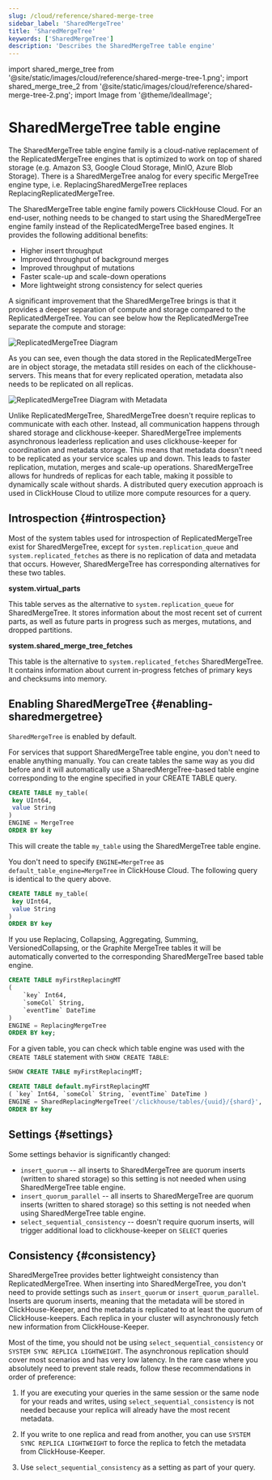 ```yaml
---
slug: /cloud/reference/shared-merge-tree
sidebar_label: 'SharedMergeTree'
title: 'SharedMergeTree'
keywords: ['SharedMergeTree']
description: 'Describes the SharedMergeTree table engine'
---
```


import shared_merge_tree from '@site/static/images/cloud/reference/shared-merge-tree-1.png';
import shared_merge_tree_2 from '@site/static/images/cloud/reference/shared-merge-tree-2.png';
import Image from '@theme/IdealImage';

# SharedMergeTree table engine

The SharedMergeTree table engine family is a cloud-native replacement of the ReplicatedMergeTree engines that is optimized to work on top of shared storage (e.g. Amazon S3, Google Cloud Storage, MinIO, Azure Blob Storage). There is a SharedMergeTree analog for every specific MergeTree engine type, i.e. ReplacingSharedMergeTree replaces ReplacingReplicatedMergeTree.

The SharedMergeTree table engine family powers ClickHouse Cloud. For an end-user, nothing needs to be changed to start using the SharedMergeTree engine family instead of the ReplicatedMergeTree based engines. It provides the following additional benefits:

- Higher insert throughput
- Improved throughput of background merges
- Improved throughput of mutations
- Faster scale-up and scale-down operations
- More lightweight strong consistency for select queries

A significant improvement that the SharedMergeTree brings is that it provides a deeper separation of compute and storage compared to the ReplicatedMergeTree. You can see below how the ReplicatedMergeTree separate the compute and storage:

<Image img={shared_merge_tree} alt="ReplicatedMergeTree Diagram" size="md"  />

As you can see, even though the data stored in the ReplicatedMergeTree are in object storage, the metadata still resides on each of the clickhouse-servers. This means that for every replicated operation, metadata also needs to be replicated on all replicas.

<Image img={shared_merge_tree_2} alt="ReplicatedMergeTree Diagram with Metadata" size="md"  />

Unlike ReplicatedMergeTree, SharedMergeTree doesn't require replicas to communicate with each other. Instead, all communication happens through shared storage and clickhouse-keeper. SharedMergeTree implements asynchronous leaderless replication and uses clickhouse-keeper for coordination and metadata storage. This means that metadata doesn't need to be replicated as your service scales up and down. This leads to faster replication, mutation, merges and scale-up operations. SharedMergeTree allows for hundreds of replicas for each table, making it possible to dynamically scale without shards. A distributed query execution approach is used in ClickHouse Cloud to utilize more compute resources for a query.

## Introspection {#introspection}

Most of the system tables used for introspection of ReplicatedMergeTree exist for SharedMergeTree, except for `system.replication_queue` and `system.replicated_fetches` as there is no replication of data and metadata that occurs. However, SharedMergeTree has corresponding alternatives for these two tables.

**system.virtual_parts**

This table serves as the alternative to `system.replication_queue` for SharedMergeTree. It stores information about the most recent set of current parts, as well as future parts in progress such as merges, mutations, and dropped partitions.

**system.shared_merge_tree_fetches**

This table is the alternative to `system.replicated_fetches` SharedMergeTree. It contains information about current in-progress fetches of primary keys and checksums into memory.

## Enabling SharedMergeTree {#enabling-sharedmergetree}

`SharedMergeTree` is enabled by default.

For services that support SharedMergeTree table engine, you don't need to enable anything manually. You can create tables the same way as you did before and it will automatically use a SharedMergeTree-based table engine corresponding to the engine specified in your CREATE TABLE query.

```sql
CREATE TABLE my_table(
 key UInt64,
 value String
)
ENGINE = MergeTree
ORDER BY key
```

This will create the table `my_table` using the SharedMergeTree table engine.

You don't need to specify `ENGINE=MergeTree` as `default_table_engine=MergeTree` in ClickHouse Cloud. The following query is identical to the query above.

```sql
CREATE TABLE my_table(
 key UInt64,
 value String
)
ORDER BY key
```

If you use Replacing, Collapsing, Aggregating, Summing, VersionedCollapsing, or the Graphite MergeTree tables it will be automatically converted to the corresponding SharedMergeTree based table engine.

```sql
CREATE TABLE myFirstReplacingMT
(
    `key` Int64,
    `someCol` String,
    `eventTime` DateTime
)
ENGINE = ReplacingMergeTree
ORDER BY key;
```

For a given table, you can check which table engine was used with the `CREATE TABLE` statement with `SHOW CREATE TABLE`:
``` sql
SHOW CREATE TABLE myFirstReplacingMT;
```

```sql
CREATE TABLE default.myFirstReplacingMT
( `key` Int64, `someCol` String, `eventTime` DateTime )
ENGINE = SharedReplacingMergeTree('/clickhouse/tables/{uuid}/{shard}', '{replica}')
ORDER BY key
```

## Settings {#settings}

Some settings behavior is significantly changed:

- `insert_quorum` -- all inserts to SharedMergeTree are quorum inserts (written to shared storage) so this setting is not needed when using SharedMergeTree table engine.
- `insert_quorum_parallel` -- all inserts to SharedMergeTree are quorum inserts (written to shared storage) so this setting is not needed when using SharedMergeTree table engine.
- `select_sequential_consistency` -- doesn't require quorum inserts, will trigger additional load to clickhouse-keeper on `SELECT` queries

## Consistency {#consistency}

SharedMergeTree provides better lightweight consistency than ReplicatedMergeTree. When inserting into SharedMergeTree, you don't need to provide settings such as `insert_quorum` or `insert_quorum_parallel`. Inserts are quorum inserts, meaning that the metadata will be stored in ClickHouse-Keeper, and the metadata is replicated to at least the quorum of ClickHouse-keepers. Each replica in your cluster will asynchronously fetch new information from ClickHouse-Keeper.

Most of the time, you should not be using `select_sequential_consistency` or `SYSTEM SYNC REPLICA LIGHTWEIGHT`. The asynchronous replication should cover most scenarios and has very low latency. In the rare case where you absolutely need to prevent stale reads, follow these recommendations in order of preference:

1. If you are executing your queries in the same session or the same node for your reads and writes, using `select_sequential_consistency` is not needed because your replica will already have the most recent metadata.

2. If you write to one replica and read from another, you can use `SYSTEM SYNC REPLICA LIGHTWEIGHT` to force the replica to fetch the metadata from ClickHouse-Keeper.

3. Use `select_sequential_consistency` as a setting as part of your query.
